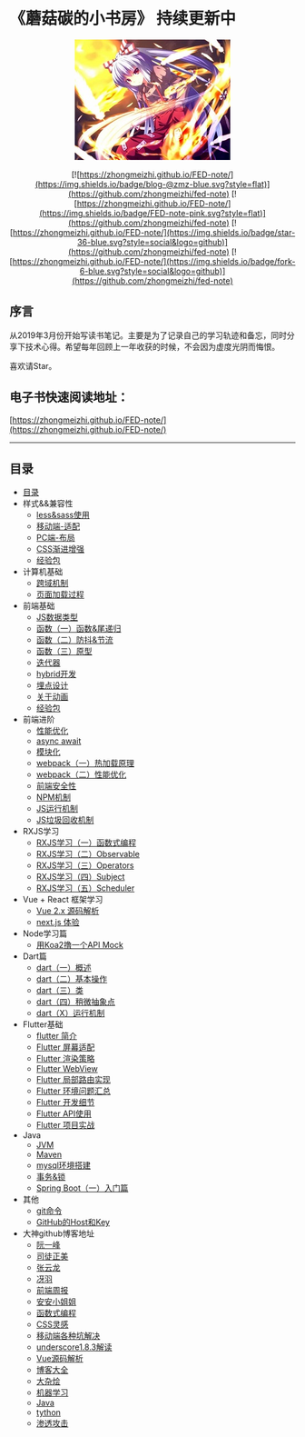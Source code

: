 # 《蘑菇碳的小书房》 持续更新中


<div align="center">

  ![meihong](md/img/meihong.jpg)

</div>

<div align="center">

  [![https://zhongmeizhi.github.io/FED-note/](https://img.shields.io/badge/blog-@zmz-blue.svg?style=flat)](https://github.com/zhongmeizhi/fed-note) [![https://zhongmeizhi.github.io/FED-note/](https://img.shields.io/badge/FED-note-pink.svg?style=flat)](https://github.com/zhongmeizhi/fed-note) [![https://zhongmeizhi.github.io/FED-note/](https://img.shields.io/badge/star-36-blue.svg?style=social&logo=github)](https://github.com/zhongmeizhi/fed-note) [![https://zhongmeizhi.github.io/FED-note/](https://img.shields.io/badge/fork-6-blue.svg?style=social&logo=github)](https://github.com/zhongmeizhi/fed-note)

</div>
  

## 序言

从2019年3月份开始写读书笔记。主要是为了记录自己的学习轨迹和备忘，同时分享下技术心得。希望每年回顾上一年收获的时候，不会因为虚度光阴而悔恨。

喜欢请Star。

## 电子书快速阅读地址：

[https://zhongmeizhi.github.io/FED-note/](https://zhongmeizhi.github.io/FED-note/)

*** 


## 目录

* [目录](README.md)
* 样式&&兼容性
  * [less&sass使用](md/css/less.md)
  * [移动端-适配](md/css/mobile.md)
  * [PC端-布局](md/css/layout.md)
  * [CSS渐进增强](md/css/css_test.md)
  * [经验包](md/css/EXPERIENCE.md)
* 计算机基础
  * [跨域机制](md/browser/cross_origin.md)
  * [页面加载过程](md/base/page_load.md)
* 前端基础
  * [JS数据类型](md/javascript/js_type.md)
  * [函数（一）函数&尾递归](md/javascript/function.md)
  * [函数（二）防抖&节流](md/javascript/debounce_throttle.md)
  * [函数（三）原型](md/javascript/prototype.md)
  * [迭代器](md/javascript/iterator.md)
  * [hybrid开发](md/javascript/hybrid.md)
  * [埋点设计](md/javascript/event-point.md)
  * [关于动画](md/javascript/animation.md)
  * [经验包](md/javascript/experience.md)
* 前端进阶
  * [性能优化](md/sse/optimization.md)
  * [async await](md/sse/async_await.md)
  * [模块化](md/sse/module.md)
  * [webpack（一）热加载原理](md/fed-tools/hot_loader.md)
  * [webpack（二）性能优化](md/fed-tools/webpack_optimization.md)
  * [前端安全性](md/browser/security_code.md)
  * [NPM机制](node/NPM.md)
  * [JS运行机制](md/sse/event_loop.md)
  * [JS垃圾回收机制](md/browser/garbage_collection.md)
* RXJS学习
  * [RXJS学习（一）函数式编程](md/sse/function_program.md)
  * [RXJS学习（二）Observable](md/rxjs/Observable.md)
  * [RXJS学习（三）Operators](md/rxjs/Operators.md)
  * [RXJS学习（四）Subject](md/rxjs/Subject.md)
  * [RXJS学习（五）Scheduler](md/rxjs/Scheduler.md)
* Vue + React 框架学习
  * [Vue 2.x 源码解析](md/resource-analysis/vue2.md)
  * [next.js 体验](md/mvvm/next_js.md)
  <!-- * [Vue 2.6.10 全代码解读](md/mvvm/vue_2.6.10.js) -->
* Node学习篇
  * [用Koa2撸一个API Mock](https://github.com/zhongmeizhi/z-mock)
* Dart篇
  * [dart（一）概述](md/dart/PRIMER.md)
  * [dart（二）基本操作](md/dart/base.md)
  * [dart（三）类](md/dart/class.md)
  * [dart（四）稍微抽象点](md/dart/again.md)
  * [dart（X）运行机制](md/dart/event_loop.md)
* Flutter基础
  * [flutter 简介](md/flutter/BRIEF.md)
  * [Flutter 屏幕适配](md/flutter/PRIMER.md)
  * [Flutter 渲染策略](md/flutter/render.md)
  * [Flutter WebView](md/flutter/webview.md)
  * [Flutter 局部路由实现](md/flutter/navigator.md)
  * [Flutter 环境问题汇总](md/flutter/SCENES.md)
  * [Flutter 开发细节](md/flutter/ISSUE.md)
  * [Flutter API使用](https://github.com/zhongmeizhi/flutter-UI)
  * [Flutter 项目实战](https://github.com/zhongmeizhi/fultter-example-app)
* Java
  * [JVM](md/java/JVM.md)
  * [Maven](md/java/maven.md)
  * [mysql环境搭建](md/java/MYSQL.md)
  * [事务&锁](md/java/data_base.md)
  * [Spring Boot（一）入门篇](md/spring-boot/init.md)
  <!-- * [Spring Boot（二）注解](md/spring-boot/decoration.md）-->
* 其他
  * [git命令](md/other/GIT.md)
  * [GitHub的Host和Key](md/other/GITHUB.md)
* 大神github博客地址
  * [阮一峰](https://github.com/ruanyf)
  * [司徒正美](https://github.com/RubyLouvre/mobileHack)
  * [张云龙](https://github.com/fouber/blog)
  * [冴羽](https://github.com/mqyqingfeng/Blog)
  * [前端周报](https://github.com/Tnfe/TNFE-Weekly)
  * [安安小姐姐](https://github.com/sisterAn/blog)
  * [函数式编程](https://llh911001.gitbooks.io/mostly-adequate-guide-chinese/content/ch3.html)
  * [CSS灵感](https://github.com/chokcoco/CSS-Inspiration)
  * [移动端各种坑解决](https://github.com/RubyLouvre/mobileHack)
  * [underscore1.8.3解读](https://github.com/lessfish/underscore-analysis)
  * [Vue源码解析](https://github.com/answershuto/learnVue)
  * [博客大全](https://github.com/libin1991/libin_Blog)
  * [大杂烩](https://github.com/horanly/Front-end-tutorial)
  * [机器学习](https://github.com/apachecn/AiLearning)
  * [Java](https://github.com/Snailclimb/JavaGuide)
  * [tython](https://github.com/jackfrued/Python-100-Days)
  * [渗透攻击](https://github.com/Micropoor/Micro8)